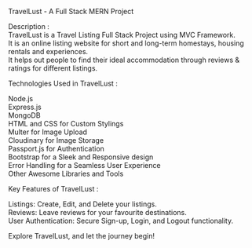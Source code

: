 TravelLust - A Full Stack MERN Project

Description :        
TravelLust is a Travel Listing Full Stack Project using MVC Framework.       
It is an online listing website for short and long-term homestays, housing rentals and experiences.       
It helps out people to find their ideal accommodation through reviews & ratings for different listings.

Technologies Used in TravelLust :

Node.js      
Express.js     
MongoDB       
HTML and CSS for Custom Stylings     
Multer for Image Upload      
Cloudinary for Image Storage      
Passport.js for Authentication      
Bootstrap for a Sleek and Responsive design      
Error Handling for a Seamless User Experience      
Other Awesome Libraries and Tools

Key Features of TravelLust :

Listings: Create, Edit, and Delete your listings.    
Reviews: Leave reviews for your favourite destinations.    
User Authentication: Secure Sign-up, Login, and Logout functionality.

Explore TravelLust, and let the journey begin! 
